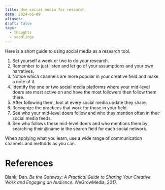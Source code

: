 ```yaml
---
title: Use social media for research
date: 2024-05-09
aliases: 
draft: false
tags:
  - thoughts
  - seedlings
---
```

Here is a short guide to using social media as a research tool.

1. Set yourself a week or two to do your research.
2. Remember to just listen and let go of your assumptions and your own narratives.
3. Notice which channels are more popular in your creative field and make a note of it.
4. Identify the one or two social media platforms where your mid-level doers are most active on and have the most followers then follow them there.
5. After following them, loot at every social media update they share.
6. Recognize the practices that work for those in your field.
7. See who your mid-level doers follow and who they mention often in their social media feeds.
8. See who follows these mid-level doers and who mentions them by searching their @name in the search field for each social network.

When applying what you learn, use a wide range of communication channels and methods as you can.

# References

Blank, Dan. _Be the Gateway: A Practical Guide to Sharing Your Creative Work and Engaging an Audience_. WeGrowMedia, 2017.